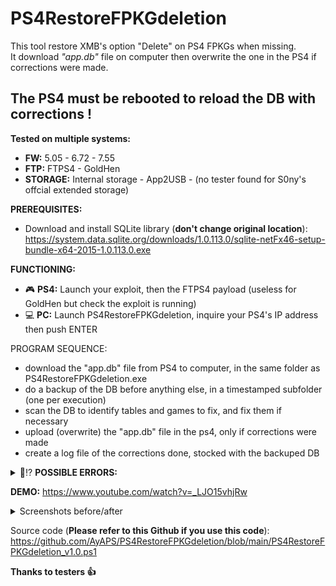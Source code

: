# PS4RestoreFPKGdeletion
This tool restore XMB's option "Delete" on PS4 FPKGs when missing.<br />
It download <i>"app.db"</i> file on computer then overwrite the one in the PS4 if corrections were made.
## The PS4 must be rebooted to reload the DB with corrections !

<b>Tested on multiple systems:<br /></b>
- <b>FW:</b> 5.05 - 6.72 - 7.55
- <b>FTP:</b> FTPS4 - GoldHen
- <b>STORAGE:</b> Internal storage - App2USB - (no tester found for S0ny's offcial extended storage)

<b>PREREQUISITES:</b>
- Download and install SQLite library (<b>don't change original location</b>): https://system.data.sqlite.org/downloads/1.0.113.0/sqlite-netFx46-setup-bundle-x64-2015-1.0.113.0.exe

<b>FUNCTIONING:</b>
- 🎮 <b>PS4:</b> Launch your exploit, then the FTPS4 payload (useless for GoldHen but check the exploit is running)
- 💻 <b>PC:</b> Launch PS4RestoreFPKGdeletion, inquire your PS4's IP address then push ENTER

PROGRAM SEQUENCE:
- download the "app.db" file from PS4 to computer, in the same folder as PS4RestoreFPKGdeletion.exe
- do a backup of the DB before anything else, in a timestamped subfolder (one per execution)
- scan the DB to identify tables and games to fix, and fix them if necessary
- upload (overwrite) the "app.db" file in the ps4, only if corrections were made
- create a log file of the corrections done, stocked with the backuped DB

<details><summary>🔧⁉️ <b>POSSIBLE ERRORS:</b></summary>
 <br /><li>https://raw.githubusercontent.com/AyAPS/PS4RestoreFPKGdeletion/main/1_DLL.PNG
 <br /><b>You must not modify program arborescence, nor move PS4RestoreFPKGdeletion.exe</b></li>
 <br /><li>https://raw.githubusercontent.com/AyAPS/PS4RestoreFPKGdeletion/main/3_PING.PNG
 <br />The IP address entered must'nt be the PS4's IP address, check your network and PS4 connectivity</li>
 <br /><li>https://raw.githubusercontent.com/AyAPS/PS4RestoreFPKGdeletion/main/4_PORT_FTP.PNG
 <br />Check that your PS4's exploit is running (GoldHen) or your PS4FTP payload is loaded</li>
 <br /><li>https://raw.githubusercontent.com/AyAPS/PS4RestoreFPKGdeletion/main/5_DOWNLOAD.PNG
 <br />This shouldn't happen, create an issue</li>
 <br /><li>https://raw.githubusercontent.com/AyAPS/PS4RestoreFPKGdeletion/main/6_UPLOAD.PNG
 <br />This shouldn't happen, create an issue</li>
</details> 

<b>DEMO:</b> https://www.youtube.com/watch?v=_LJO15vhjRw

<details><summary>Screenshots before/after</summary>
https://raw.githubusercontent.com/AyAPS/PS4RestoreFPKGdeletion/main/1_BEFORE.PNG
<br />https://raw.githubusercontent.com/AyAPS/PS4RestoreFPKGdeletion/main/1_AFTER.PNG
<br />https://raw.githubusercontent.com/AyAPS/PS4RestoreFPKGdeletion/main/2_BEFORE.PNG
<br />https://raw.githubusercontent.com/AyAPS/PS4RestoreFPKGdeletion/main/2_AFTER.PNG
</details>

Source code (<b>Please refer to this Github if you use this code</b>):
<br />https://github.com/AyAPS/PS4RestoreFPKGdeletion/blob/main/PS4RestoreFPKGdeletion_v1.0.ps1

<b>Thanks to testers 👍</b>
